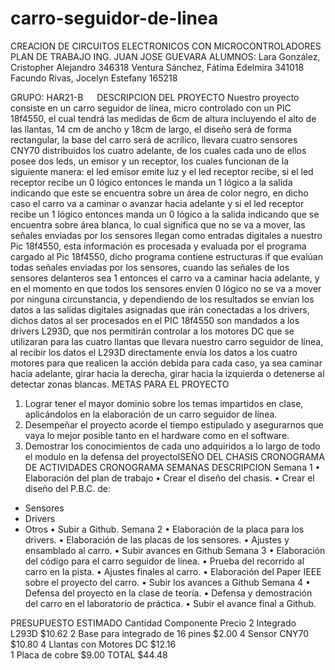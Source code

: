 # carro-seguidor-de-linea
CREACION DE CIRCUITOS ELECTRONICOS CON MICROCONTROLADORES
PLAN DE TRABAJO
ING. JUAN JOSE GUEVARA
ALUMNOS: 
Lara González, Cristopher Alejandro			346318
Ventura Sánchez, Fátima Edelmira                           341018
Facundo Rivas, Jocelyn Estefany 			         165218  
			
GRUPO: HAR21-B
 
DESCRIPCION DEL PROYECTO
Nuestro proyecto consiste en un carro seguidor de línea, micro controlado con un PIC 18f4550, el cual tendrá las medidas de 6cm de altura incluyendo el alto de las llantas, 14 cm de ancho y 18cm de largo, el diseño será de forma rectangular, la base del carro será de acrílico,  llevara cuatro sensores CNY70 distribuidos los cuatro adelante, de  los cuales cada uno de ellos posee dos leds, un emisor y un receptor, los cuales funcionan de la siguiente manera: el led emisor emite luz y el led receptor recibe, si el led receptor recibe un 0 lógico entonces le manda un 1 lógico a la salida indicando que este se encuentra sobre un área de color negro, en dicho caso el carro va a caminar o avanzar hacia adelante y si el led receptor recibe un 1 lógico entonces manda un 0 lógico a la salida indicando que se encuentra sobre área blanca, lo cual significa que no se va a mover, las señales enviadas por los sensores llegan como entradas digitales a nuestro Pic 18f4550, esta información es procesada y evaluada por el programa cargado al Pic 18f4550, dicho programa contiene estructuras if que evalúan todas señales  enviadas por los sensores, cuando las señales de los sensores delanteros sea 1 entonces el carro va a caminar hacia adelante, y en el momento en que todos los sensores envíen 0 lógico no se va a mover por ninguna circunstancia, y dependiendo de los resultados se envían los datos a las salidas digitales  asignadas que irán conectadas a los drivers,  dichos datos al ser procesados en el PIC 18f4550 son mandados a los drivers L293D, que nos permitirán controlar a los motores DC que se utilizaran  para las cuatro llantas que llevara nuestro carro seguidor de línea,  al recibir los datos el L293D directamente envía los datos a los cuatro motores para que realicen la acción debida para cada caso, ya sea caminar hacia adelante, girar hacia la derecha, girar hacia la izquierda o detenerse al detectar zonas blancas.
METAS PARA EL PROYECTO
1)	Lograr tener el mayor dominio sobre los temas impartidos en clase, aplicándolos en la elaboración de un carro seguidor de línea.
2)	Desempeñar el proyecto acorde el tiempo estipulado y asegurarnos que vaya lo mejor posible tanto en el hardware como en el software. 
3)	Demostrar los conocimientos de cada uno adquiridos a lo largo de todo el modulo en la defensa del proyectoISEÑO DEL CHASIS
CRONOGRAMA DE ACTIVIDADES
CRONOGRAMA
SEMANAS	DESCRIPCION
Semana 1	•	Elaboración del plan de trabajo
•	Crear el diseño del chasis.
•	Crear el diseño del P.B.C. de:
-	Sensores
-	Drivers
-	Otros
•	Subir a Github.
Semana 2	•	Elaboración de la placa para los drivers.
•	Elaboración de las placas de los sensores. 
•	Ajustes y ensamblado al carro.
•	Subir avances en Github
Semana 3	•	Elaboración del código para el carro seguidor de línea.
•	Prueba del recorrido al carro en la pista.
•	Ajustes finales al carro.
•	Elaboración del Paper IEEE sobre el proyecto del carro.
•	Subir los avances a Github
Semana 4	•	Defensa del proyecto en la clase de teoría.
•	Defensa y demostración del carro en el laboratorio de práctica.
•	Subir el avance final a Github.

PRESUPUESTO ESTIMADO
Cantidad	Componente	Precio
2	Integrado L293D	$10.62
2	Base para integrado de 16 pines	$2.00
4	Sensor CNY70	$10.80
4	Llantas con Motores DC	$12.16	
1	Placa de cobre	$9.00
TOTAL	$44.48

